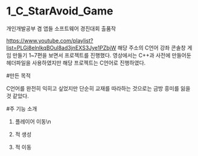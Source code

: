 # 1_C_StarAvoid_Game

개인개발공부 겸 앱들 소프트웨어 경진대회 출품작

https://www.youtube.com/playlist?list=PLGi8elnlkqBOul8ad3jnEXS3Jye1PZbjW 해당 주소의 C언어 강좌 콘솔창 게임 만들기 1~7편을 보면서 프로젝트를 진행했다. 영상에서는 C++과 사전에 만들어둔 헤더파일을 사용하였지만 해당 프로젝트는 C언어로 진행하였다.



#만든 목적

 C언어를 완전히 익히고 싶었지만 단순히 교재를 따라하는 것으로는 금방 흥미를 잃을 것 같았다.


#주 기능 소개
 1) 플레이어 이동\n
 
 2) 적 생성
 
 3) 적 이동
 
